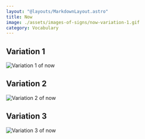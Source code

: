 ```yaml
---
layout: "@layouts/MarkdownLayout.astro"
title: Now
image: ./assets/images-of-signs/now-variation-1.gif
category: Vocabulary
---
```


## Variation 1

![Variation 1 of now](@signs/now-variation-1.gif)

## Variation 2

![Variation 2 of now](@signs/now-variation-2.gif)

## Variation 3

![Variation 3 of now](@signs/now-variation-3.gif)
